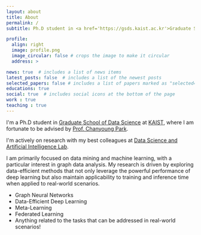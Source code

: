 ```yaml
---
layout: about
title: About
permalink: /
subtitle: Ph.D student in <a href='https://gsds.kaist.ac.kr'>Graduate School of Data Science</a> at <a href='https://kaist.ac.kr'>KAIST</a>.

profile:
  align: right
  image: profile.png
  image_circular: false # crops the image to make it circular
  address: >

news: true  # includes a list of news items
latest_posts: false  # includes a list of the newest posts
selected_papers: false # includes a list of papers marked as "selected={true}"
educations: true
social: true  # includes social icons at the bottom of the page
work : true
teaching : true
---
```


I'm a Ph.D student in <a href='https://gsds.kaist.ac.kr'>Graduate School of Data Science</a> at <a href='https://kaist.ac.kr'>KAIST</a>, where I am fortunate to be advised by <a href='http://dsail.kaist.ac.kr/professor/'>Prof. Chanyoung Park</a>.

I'm actively on research with my best colleagues at <a href='http://dsail.kaist.ac.kr'>Data Science and Artificial Intelligence Lab</a>.

I am primarily focused on data mining and machine learning, with a particular interest in graph data analysis. 
My research is driven by exploring data-efficient methods that not only leverage the powerful performance of deep learning but also maintain applicability to training and inference time when applied to real-world scenarios.  

  - Graph Neural Networks  
  - Data-Efficient Deep Learning  
  - Meta-Learning  
  - Federated Learning
  - Anything related to the tasks that can be addressed in real-world scenarios!    